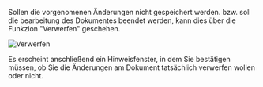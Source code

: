 Sollen die vorgenomenen Änderungen nicht gespeichert werden. bzw. soll die bearbeitung des Dokumentes beendet werden, kann dies über die Funkzion "Verwerfen" geschehen.

![Verwerfen](~/images/reject.png)

Es erscheint anschließend ein Hinweisfenster, in dem Sie bestätigen müssen, ob Sie die Änderungen am Dokument tatsächlich verwerfen wollen oder nicht.